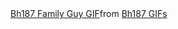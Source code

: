 <div class="tenor-gif-embed" data-postid="21484987" data-share-method="host" data-aspect-ratio="1.77778" data-width="100%"><a href="https://tenor.com/view/bh187-family-guy-peter-griffin-stewie-stewie-griffin-gif-21484987">Bh187 Family Guy GIF</a>from <a href="https://tenor.com/search/bh187-gifs">Bh187 GIFs</a></div> <script type="text/javascript" async src="https://tenor.com/embed.js"></script>
